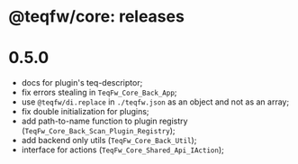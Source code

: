 # @teqfw/core: releases

# 0.5.0

* docs for plugin's teq-descriptor;
* fix errors stealing in `TeqFw_Core_Back_App`;
* use `@teqfw/di.replace` in `./teqfw.json` as an object and not as an array;
* fix double initialization for plugins;
* add path-to-name function to plugin registry (`TeqFw_Core_Back_Scan_Plugin_Registry`);
* add backend only utils (`TeqFw_Core_Back_Util`);
* interface for actions (`TeqFw_Core_Shared_Api_IAction`);

